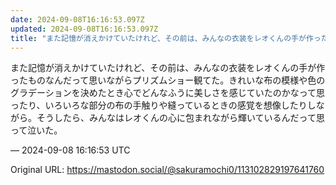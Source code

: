 ```yaml
---
date: 2024-09-08T16:16:53.097Z
updated: 2024-09-08T16:16:53.097Z
title: "また記憶が消えかけていたけれど、その前は、みんなの衣装をレオくんの手が作ったもの[...]"
---
```


<p>また記憶が消えかけていたけれど、その前は、みんなの衣装をレオくんの手が作ったものなんだって思いながらプリズムショー観てた。きれいな布の模様や色のグラデーションを決めたとき心でどんなふうに美しさを感じていたのかなって思ったり、いろいろな部分の布の手触りや縫っているときの感覚を想像したりしながら。そうしたら、みんなはレオくんの心に包まれながら輝いているんだって思って泣いた。</p>

&mdash; 2024-09-08 16:16:53 UTC

Original URL: https://mastodon.social/@sakuramochi0/113102829197641760
